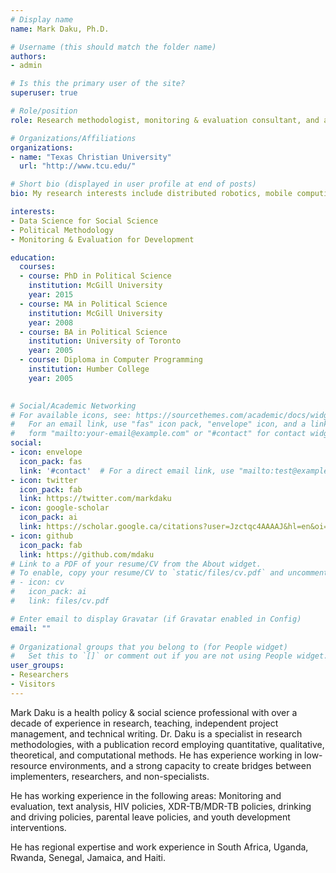 ```yaml
---
# Display name
name: Mark Daku, Ph.D.

# Username (this should match the folder name)
authors:
- admin

# Is this the primary user of the site?
superuser: true

# Role/position
role: Research methodologist, monitoring & evaluation consultant, and assistant professor of political science

# Organizations/Affiliations
organizations:
- name: "Texas Christian University"
  url: "http://www.tcu.edu/"

# Short bio (displayed in user profile at end of posts)
bio: My research interests include distributed robotics, mobile computing and programmable matter.

interests:
- Data Science for Social Science
- Political Methodology
- Monitoring & Evaluation for Development

education:
  courses:
  - course: PhD in Political Science
    institution: McGill University
    year: 2015
  - course: MA in Political Science
    institution: McGill University
    year: 2008
  - course: BA in Political Science
    institution: University of Toronto
    year: 2005
  - course: Diploma in Computer Programming
    institution: Humber College
    year: 2005
    

# Social/Academic Networking
# For available icons, see: https://sourcethemes.com/academic/docs/widgets/#icons
#   For an email link, use "fas" icon pack, "envelope" icon, and a link in the
#   form "mailto:your-email@example.com" or "#contact" for contact widget.
social:
- icon: envelope
  icon_pack: fas
  link: '#contact'  # For a direct email link, use "mailto:test@example.org".
- icon: twitter
  icon_pack: fab
  link: https://twitter.com/markdaku
- icon: google-scholar
  icon_pack: ai
  link: https://scholar.google.ca/citations?user=Jzctqc4AAAAJ&hl=en&oi=ao
- icon: github
  icon_pack: fab
  link: https://github.com/mdaku
# Link to a PDF of your resume/CV from the About widget.
# To enable, copy your resume/CV to `static/files/cv.pdf` and uncomment the lines below.  
# - icon: cv
#   icon_pack: ai
#   link: files/cv.pdf

# Enter email to display Gravatar (if Gravatar enabled in Config)
email: ""
  
# Organizational groups that you belong to (for People widget)
#   Set this to `[]` or comment out if you are not using People widget.  
user_groups:
- Researchers
- Visitors
---
```


Mark Daku is a health policy & social science professional with over a decade of experience in research, teaching, independent project management, and technical writing. Dr. Daku is a specialist in research methodologies, with a publication record employing quantitative, qualitative, theoretical, and computational methods. He has experience working in low-resource environments, and a strong capacity to create bridges between implementers, researchers, and non-specialists.

He has working experience in the following areas: Monitoring and evaluation, text analysis, HIV policies, XDR-TB/MDR-TB policies, drinking and driving policies, parental leave policies, and youth development interventions. 

He has regional expertise and work experience in South Africa, Uganda, Rwanda, Senegal, Jamaica, and Haiti. 
